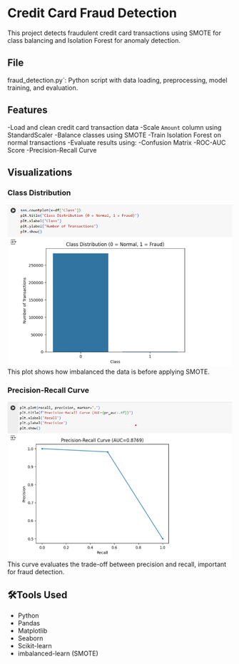 # Credit Card Fraud Detection
This project detects fraudulent credit card transactions using SMOTE for class balancing and Isolation Forest for anomaly detection.
## File
fraud_detection.py`: Python script with data loading, preprocessing, model training, and evaluation.
## Features
-Load and clean credit card transaction data
-Scale `Amount` column using StandardScaler
-Balance classes using SMOTE
-Train Isolation Forest on normal transactions
-Evaluate results using:
-Confusion Matrix
-ROC-AUC Score
-Precision-Recall Curve
## Visualizations
### Class Distribution
![Class_Distribution](class_distribution.png)
This plot shows how imbalanced the data is before applying SMOTE.
### Precision-Recall Curve
![Precision-Recall curve](precision_recall.png)
This curve evaluates the trade-off between precision and recall, important for fraud detection.
## 🛠Tools Used
- Python
- Pandas
- Matplotlib
- Seaborn
- Scikit-learn
- imbalanced-learn (SMOTE)



